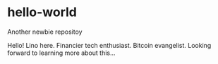 # hello-world
Another newbie repositoy

Hello!
Lino here. Financier tech enthusiast. Bitcoin evangelist.
Looking forward to learning more about this...

